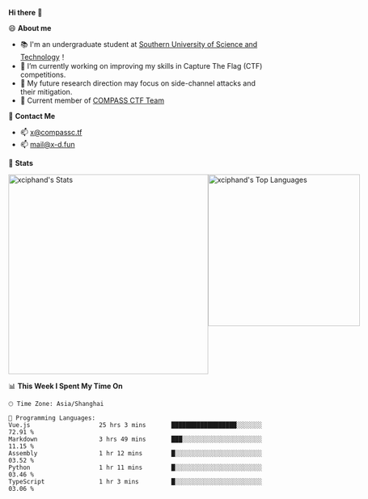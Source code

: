 **Hi there** 👋


😄 **About me**

- 📚 I'm an undergraduate student at [Southern University of Science and Technology](https://www.sustech.edu.cn)！
- 🌱 I’m currently working on improving my skills in Capture The Flag (CTF) competitions.
- 🔭 My future research direction may focus on side-channel attacks and their mitigation.
- 🚩 Current member of [COMPASS CTF Team](https://blog.compassc.tf/) 

👋 **Contact Me**

- 📫 [x@compassc.tf](mailto:x@compassc.tf)
- 📫 [mail@x-d.fun](mailto:mail@x-d.fun)

🌟 **Stats**

<div style="display: flex; justify-content: space-between;">
  <img src="https://github-readme-stats-ten-dusky-26.vercel.app/api?username=xciphand&theme=vue-dark&show_icons=true&hide_border=true&count_private=true" alt="xciphand's Stats" width="395" />
  <img src="https://github-readme-stats-ten-dusky-26.vercel.app/api/top-langs/?username=xciphand&theme=vue-dark&show_icons=true&hide_border=true&layout=compact" alt="xciphand's Top Languages" width="300" />
</div>


<!--START_SECTION:waka-->
📊 **This Week I Spent My Time On** 

```text
🕑︎ Time Zone: Asia/Shanghai

💬 Programming Languages: 
Vue.js                   25 hrs 3 mins       ██████████████████░░░░░░░   72.91 % 
Markdown                 3 hrs 49 mins       ███░░░░░░░░░░░░░░░░░░░░░░   11.15 % 
Assembly                 1 hr 12 mins        █░░░░░░░░░░░░░░░░░░░░░░░░   03.52 % 
Python                   1 hr 11 mins        █░░░░░░░░░░░░░░░░░░░░░░░░   03.46 % 
TypeScript               1 hr 3 mins         █░░░░░░░░░░░░░░░░░░░░░░░░   03.06 % 
```


<!--END_SECTION:waka-->
